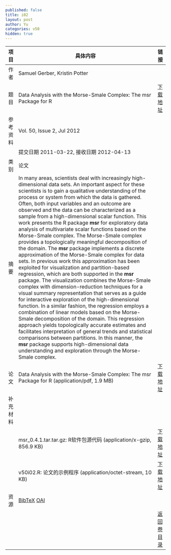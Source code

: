```yaml
---
published: false
title: i02
layout: post
author: Yu
categories: v50
hidden: true
---
```


| 项目 | 具体内容 | 链接 |
|---:|---|---|
| 作者 | Samuel Gerber, Kristin Potter| |
| 题目 |Data Analysis with the Morse-Smale Complex: The msr Package for R | [下载地址](http://www.jstatsoft.org/v50/i02/paper) |
| 参考资料 |Vol. 50, Issue 2, Jul 2012 | |
| | 提交日期 2011-03-22, 接收日期 2012-04-13| | 
| 类别 | 论文| |
| 摘要 | In many areas, scientists deal with increasingly high-dimensional data sets. An important aspect for these scientists is to gain a qualitative understanding of the process or system from which the data is gathered. Often, both input variables and an outcome are observed and the data can be characterized as a sample from a high-dimensional scalar function. This work presents the R package <b>msr</b> for exploratory data analysis of multivariate scalar functions based on the Morse-Smale complex. The Morse-Smale complex provides a topologically meaningful decomposition of the domain. The <b>msr</b> package implements a discrete approximation of the Morse-Smale complex for data sets. In previous work this approximation has been exploited for visualization and partition-based regression, which are both supported in the <b>msr</b> package. The visualization combines the Morse-Smale complex with dimension-reduction techniques for a visual summary representation that serves as a guide for interactive exploration of the high-dimensional function. In a similar fashion, the regression employs a combination of linear models based on the Morse-Smale decomposition of the domain. This regression approach yields topologically accurate estimates and facilitates interpretation of general trends and statistical comparisons between partitions. In this manner, the <b>msr</b> package supports high-dimensional data understanding and exploration through the Morse-Smale complex.| |
| 论文 | Data Analysis with the Morse-Smale Complex: The msr Package for R  (application/pdf, 1.9 MB)| [下载地址](http://www.jstatsoft.org/v50/i02/paper) |
| 补充材料 | | |
| |msr_0.4.1.tar.tar.gz: R软件包源代码  (application/x-gzip, 856.9 KB)|  [下载地址](http://www.jstatsoft.org/v50/i02/supp/1) |
| |v50i02.R: 论文的示例程序  (application/octet-stream, 10 KB)|  [下载地址](http://www.jstatsoft.org/v50/i02/supp/2) |
| 资源 | [BibTeX](http://www.jstatsoft.org/v50/i02/bibtex) [OAI](http://www.jstatsoft.org/oai?verb=GetRecord&identifier=oai.jstatsoft/v50/i02&prefix=oai_dc)| |
| |  | [返回卷目录]({{site.baseurl}}/volume/v50.html) |